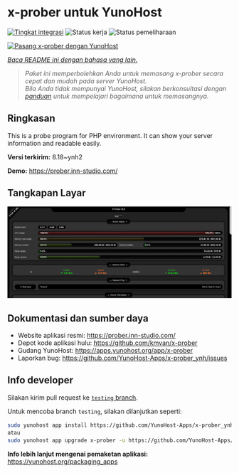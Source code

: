 <!--
N.B.: README ini dibuat secara otomatis oleh <https://github.com/YunoHost/apps/tree/master/tools/readme_generator>
Ini TIDAK boleh diedit dengan tangan.
-->

# x-prober untuk YunoHost

[![Tingkat integrasi](https://dash.yunohost.org/integration/x-prober.svg)](https://ci-apps.yunohost.org/ci/apps/x-prober/) ![Status kerja](https://ci-apps.yunohost.org/ci/badges/x-prober.status.svg) ![Status pemeliharaan](https://ci-apps.yunohost.org/ci/badges/x-prober.maintain.svg)

[![Pasang x-prober dengan YunoHost](https://install-app.yunohost.org/install-with-yunohost.svg)](https://install-app.yunohost.org/?app=x-prober)

*[Baca README ini dengan bahasa yang lain.](./ALL_README.md)*

> *Paket ini memperbolehkan Anda untuk memasang x-prober secara cepat dan mudah pada server YunoHost.*  
> *Bila Anda tidak mempunyai YunoHost, silakan berkonsultasi dengan [panduan](https://yunohost.org/install) untuk mempelajari bagaimana untuk memasangnya.*

## Ringkasan

This is a probe program for PHP environment. It can show your server information and readable easily.


**Versi terkirim:** 8.18~ynh2

**Demo:** <https://prober.inn-studio.com/>

## Tangkapan Layar

![Tangkapan Layar pada x-prober](./doc/screenshots/screenshot.jpg)

## Dokumentasi dan sumber daya

- Website aplikasi resmi: <https://prober.inn-studio.com/>
- Depot kode aplikasi hulu: <https://github.com/kmvan/x-prober>
- Gudang YunoHost: <https://apps.yunohost.org/app/x-prober>
- Laporkan bug: <https://github.com/YunoHost-Apps/x-prober_ynh/issues>

## Info developer

Silakan kirim pull request ke [`testing` branch](https://github.com/YunoHost-Apps/x-prober_ynh/tree/testing).

Untuk mencoba branch `testing`, silakan dilanjutkan seperti:

```bash
sudo yunohost app install https://github.com/YunoHost-Apps/x-prober_ynh/tree/testing --debug
atau
sudo yunohost app upgrade x-prober -u https://github.com/YunoHost-Apps/x-prober_ynh/tree/testing --debug
```

**Info lebih lanjut mengenai pemaketan aplikasi:** <https://yunohost.org/packaging_apps>
